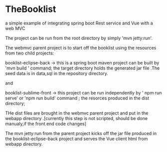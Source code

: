 # TheBooklist
a simple example of integrating spring boot  Rest service and Vue with a web MVC 

The project can be run from the root directory by simply 'mvn jetty:run'.



The  webmvc parent  project is to start off the booklist using the resources from two child projects:

booklist-eclipse-back -> this is a spring boot maven project can be built by 'mvn build ' command;
the target directory holds the generated jar file .The seed data is in data,sql in the repository directory.

and

booklist-sublime-front -> this project can be run independently by ' npm run serve' or 'npm run build' command ;
the resorces produced in the dist directory; 


THe dist files are brought in the webmvc parent project and put in the webapp directory .[currently this step  is not scripted, should be done manualy,if the front end code changes]


The mvn jetty:run from the parent project kicks off the jar file produced in the booklist-eclipse-back project and serves the Vue client html from webapp directory.





